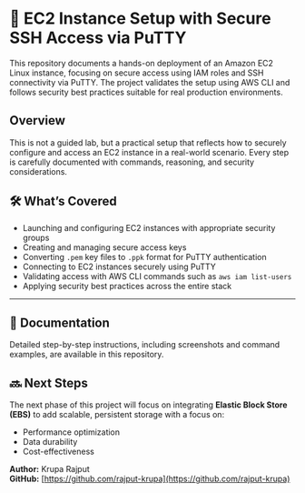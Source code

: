 
# 🚀 EC2 Instance Setup with Secure SSH Access via PuTTY

This repository documents a hands-on deployment of an Amazon EC2 Linux instance, focusing on secure access using IAM roles and SSH connectivity via PuTTY. The project validates the setup using AWS CLI and follows security best practices suitable for real production environments.

## Overview

This is not a guided lab, but a practical setup that reflects how to securely configure and access an EC2 instance in a real-world scenario. Every step is carefully documented with commands, reasoning, and security considerations.

## 🛠️ What’s Covered

- Launching and configuring EC2 instances with appropriate security groups  
- Creating and managing secure access keys  
- Converting `.pem` key files to `.ppk` format for PuTTY authentication  
- Connecting to EC2 instances securely using PuTTY  
- Validating access with AWS CLI commands such as `aws iam list-users`  
- Applying security best practices across the entire stack

---

## 📁 Documentation

Detailed step-by-step instructions, including screenshots and command examples, are available in this repository.



## 🔜 Next Steps

The next phase of this project will focus on integrating **Elastic Block Store (EBS)** to add scalable, persistent storage with a focus on:

- Performance optimization  
- Data durability  
- Cost-effectiveness  


**Author:** Krupa Rajput  
**GitHub:** [https://github.com/rajput-krupa](https://github.com/rajput-krupa)
